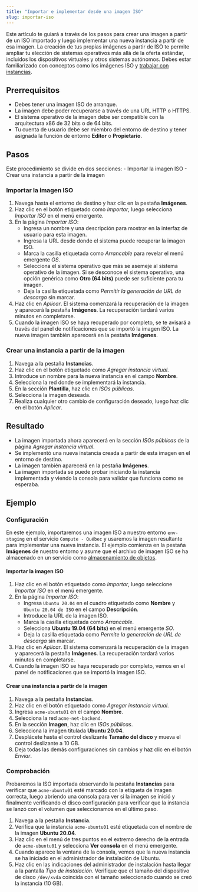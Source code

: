 ```yaml
---
title: "Importar e implementar desde una imagen ISO"
slug: importar-iso
---
```



Este artículo te guiará a través de los pasos para crear una imagen a partir de un ISO importado y luego implementar una nueva instancia a partir de esa imagen. La creación de tus propias imágenes a partir de ISO te permite ampliar tu elección de sistemas operativos más allá de la oferta estándar, incluidos los dispositivos virtuales y otros sistemas autónomos. Debes estar familiarizado con conceptos como los imágenes ISO y [trabajar con instancias](working-with-instances.md).

## Prerrequisitos
- Debes tener una imagen ISO de arranque.
- La imagen debe poder recuperarse a través de una URL HTTP o HTTPS.
- El sistema operativo de la imagen debe ser compatible con la arquitectura x86 de 32 bits o de 64 bits.
- Tu cuenta de usuario debe ser miembro del entorno de destino y tener asignada la función de entorno **Editor** o **Propietario**.

## Pasos

Este procedimiento se divide en dos secciones:
    - Importar la imagen ISO
    - Crear una instancia a partir de la imagen

### Importar la imagen ISO
1. Navega hasta el entorno de destino y haz clic en la pestaña **Imágenes**.
1. Haz clic en el botón etiquetado como *Importar*, luego selecciona *Importar ISO* en el menú emergente.
1. En la página *Importar ISO*:
    - Ingresa un nombre y una descripción para mostrar en la interfaz de usuario para esta imagen.
    - Ingresa la URL desde donde el sistema puede recuperar la imagen ISO.
    - Marca la casilla etiquetada como *Arrancable* para revelar el menú emergente *OS*.
    - Selecciona el sistema operativo que más se asemeje al sistema operativo de la imagen. Si se desconoce el sistema operativo, una opción genérica como **Otro (64 bits)** puede ser suficiente para tu imagen.
    - Deja la casilla etiquetada como *Permitir la generación de URL de descarga* sin marcar.
1. Haz clic en *Aplicar*. El sistema comenzará la recuperación de la imagen y aparecerá la pestaña **Imágenes**. La recuperación tardará varios minutos en completarse.
1. Cuando la imagen ISO se haya recuperado por completo, se te avisará a través del panel de notificaciones que se importó la imagen ISO. La nueva imagen también aparecerá en la pestaña **Imágenes**.

### Crear una instancia a partir de la imagen
1. Navega a la pestaña **Instancias**.
1. Haz clic en el botón etiquetado como *Agregar instancia virtual*.
1. Introduce un nombre para la nueva instancia en el campo **Nombre**.
1. Selecciona la red donde se implementará la instancia.
1. En la sección **Plantilla**, haz clic en *ISOs públicas*.
1. Selecciona la imagen deseada.
1. Realiza cualquier otro cambio de configuración deseado, luego haz clic en el botón *Aplicar*.

## Resultado
- La imagen importada ahora aparecerá en la sección *ISOs públicas* de la página *Agregar instancia virtual*.
- Se implementó una nueva instancia creada a partir de esta imagen en el entorno de destino.
- La imagen también aparecerá en la pestaña **Imágenes**.
- La imagen importada se puede probar iniciando la instancia implementada y viendo la consola para validar que funciona como se esperaba.

## Ejemplo

### Configuración

En este ejemplo, importaremos una imagen ISO a nuestro entorno `env-staging` en el servicio `Compute - Québec` y usaremos la imagen resultante para implementar una nueva instancia. El ejemplo comienza en la pestaña **Imágenes** de nuestro entorno y asume que el archivo de imagen ISO se ha almacenado en un servicio como [almacenamiento de objetos](../basic-concepts/what-is-object-storage.md).  

#### Importar la imagen ISO

1. Haz clic en el botón etiquetado como *Importar*, luego seleccione *Importar ISO* en el menú emergente.
1. En la página *Importar ISO*:
    - Ingresa `Ubuntu 20.04` en el cuadro etiquetado como **Nombre** y `Ubuntu 20.04 de ISO` en el campo **Descripción**.
    - Introduce la URL de la imagen ISO.
    - Marca la casilla etiquetada como *Arrancable*.
    - Selecciona **Ubuntu 19.04 (64 bits)** en el menú emergente *SO*.
    - Deja la casilla etiquetada como *Permite la generación de URL de descarga* sin marcar.
1. Haz clic en *Aplicar*. El sistema comenzará la recuperación de la imagen y aparecerá la pestaña **Imágenes**. La recuperación tardará varios minutos en completarse.
1. Cuando la imagen ISO se haya recuperado por completo, vemos en el panel de notificaciones que se importó la imagen ISO.

#### Crear una instancia a partir de la imagen

1. Navega a la pestaña **Instancias**.
1. Haz clic en el botón etiquetado como *Agregar instancia virtual*.
1. Ingresa `acme-ubuntu01` en el campo **Nombre**.
1. Selecciona la red `acme-net-backend`.
1. En la sección **Imagen**, haz clic en *ISOs públicas*.
1. Selecciona la imagen titulada **Ubuntu 20.04**.
1. Desplácete hasta el control deslizante **Tamaño del disco** y mueva el control deslizante a 10 GB.
1. Deja todas las demás configuraciones sin cambios y haz clic en el botón *Enviar*.

### Comprobación

Probaremos la ISO importada observando la pestaña **Instancias** para verificar que `acme-ubuntu01` esté marcado con la etiqueta de imagen correcta, luego abriendo una consola para ver si la imagen se inició y finalmente verificando el disco configuración para verificar que la instancia se lanzó con el volumen que seleccionamos en el último paso.

1. Navega a la pestaña **Instancia**.
1. Verifica que la instancia `acme-ubuntu01` esté etiquetada con el nombre de la imagen **Ubuntu 20.04**.
1. Haz clic en el menú de tres puntos en el extremo derecho de la entrada de `acme-ubuntu01` y selecciona **Ver consola** en el menú emergente.
1. Cuando aparece la ventana de la consola, vemos que la nueva instancia se ha iniciado en el administrador de instalación de Ubuntu.
1. Haz clic en las indicaciones del administrador de instalación hasta llegar a la pantalla *Tipo de instalación*. Verifique que el tamaño del dispositivo de disco `/dev/xvda` coincida con el tamaño seleccionado cuando se creó la instancia (10 GB).
